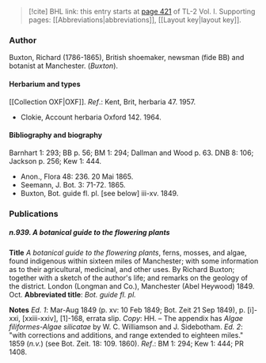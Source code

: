 > [!cite] BHL link: this entry starts at [page 421](https://www.biodiversitylibrary.org/item/103414#page/469/mode/1up) of TL-2 Vol. I.
> Supporting pages: [[Abbreviations|abbreviations]], [[Layout key|layout key]].

### Author

Buxton, Richard (1786-1865), British shoemaker, newsman (fide BB) and botanist at Manchester. (*Buxton*).

#### Herbarium and types

[[Collection OXF|OXF]].
*Ref*.: Kent, Brit, herbaria 47. 1957.
- Clokie, Account herbaria Oxford 142. 1964.

#### Bibliography and biography

Barnhart 1: 293; BB p. 56; BM 1: 294; Dallman and Wood p. 63. DNB 8: 106; Jackson p. 256; Kew 1: 444.
- Anon., Flora 48: 236. 20 Mai 1865.
- Seemann, J. Bot. 3: 71-72. 1865.
- Buxton, Bot. guide fl. pl. \[see below\] iii-xv. 1849.

### Publications

##### n.939. A botanical guide to the flowering plants

**Title**
*A botanical guide to the flowering plants*, ferns, mosses, and algae, found indigenous within sixteen miles of Manchester; with some information as to their agricultural, medicinal, and other uses. By Richard Buxton; together with a sketch of the author's life; and remarks on the geology of the district. London (Longman and Co.), Manchester (Abel Heywood) 1849. Oct.
**Abbreviated title**: *Bot. guide fl. pl.*

**Notes**
*Ed. 1*: Mar-Aug 1849 (p. xv: 10 Feb 1849; Bot. Zeit 21 Sep 1849), p. \[i\]-xxi, \[xxiii-xxiv\], \[1\]-168, errata slip. *Copy*: HH. – The appendix has *Algae filiformes-Algae silicatae* by W. C. Williamson and J. Sidebotham.
*Ed. 2*: "with corrections and additions, and range extended to eighteen miles." 1859 (*n.v.*) (see Bot. Zeit. 18: 109. 1860).
*Ref*.: BM 1: 294; Kew 1: 444; PR 1408.


